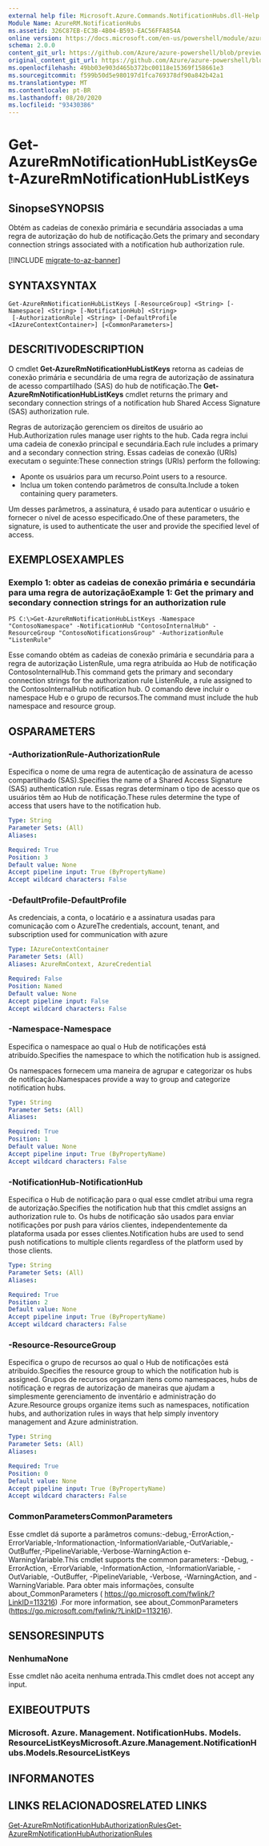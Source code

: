 ```yaml
---
external help file: Microsoft.Azure.Commands.NotificationHubs.dll-Help.xml
Module Name: AzureRM.NotificationHubs
ms.assetid: 326C87EB-EC3B-4B04-B593-EAC56FFA854A
online version: https://docs.microsoft.com/en-us/powershell/module/azurerm.notificationhubs/get-azurermnotificationhublistkeys
schema: 2.0.0
content_git_url: https://github.com/Azure/azure-powershell/blob/preview/src/ResourceManager/NotificationHubs/Commands.NotificationHubs/help/Get-AzureRmNotificationHubListKeys.md
original_content_git_url: https://github.com/Azure/azure-powershell/blob/preview/src/ResourceManager/NotificationHubs/Commands.NotificationHubs/help/Get-AzureRmNotificationHubListKeys.md
ms.openlocfilehash: 49bb03e903d465b372bc00118e15369f158661e3
ms.sourcegitcommit: f599b50d5e980197d1fca769378df90a842b42a1
ms.translationtype: MT
ms.contentlocale: pt-BR
ms.lasthandoff: 08/20/2020
ms.locfileid: "93430386"
---
```

# <span data-ttu-id="7275e-101">Get-AzureRmNotificationHubListKeys</span><span class="sxs-lookup"><span data-stu-id="7275e-101">Get-AzureRmNotificationHubListKeys</span></span>

## <span data-ttu-id="7275e-102">Sinopse</span><span class="sxs-lookup"><span data-stu-id="7275e-102">SYNOPSIS</span></span>
<span data-ttu-id="7275e-103">Obtém as cadeias de conexão primária e secundária associadas a uma regra de autorização do hub de notificação.</span><span class="sxs-lookup"><span data-stu-id="7275e-103">Gets the primary and secondary connection strings associated with a notification hub authorization rule.</span></span>

[!INCLUDE [migrate-to-az-banner](../../includes/migrate-to-az-banner.md)]

## <span data-ttu-id="7275e-104">SYNTAX</span><span class="sxs-lookup"><span data-stu-id="7275e-104">SYNTAX</span></span>

```
Get-AzureRmNotificationHubListKeys [-ResourceGroup] <String> [-Namespace] <String> [-NotificationHub] <String>
 [-AuthorizationRule] <String> [-DefaultProfile <IAzureContextContainer>] [<CommonParameters>]
```

## <span data-ttu-id="7275e-105">DESCRITIVO</span><span class="sxs-lookup"><span data-stu-id="7275e-105">DESCRIPTION</span></span>
<span data-ttu-id="7275e-106">O cmdlet **Get-AzureRmNotificationHubListKeys** retorna as cadeias de conexão primária e secundária de uma regra de autorização de assinatura de acesso compartilhado (SAS) do hub de notificação.</span><span class="sxs-lookup"><span data-stu-id="7275e-106">The **Get-AzureRmNotificationHubListKeys** cmdlet returns the primary and secondary connection strings of a notification hub Shared Access Signature (SAS) authorization rule.</span></span>

<span data-ttu-id="7275e-107">Regras de autorização gerenciem os direitos de usuário ao Hub.</span><span class="sxs-lookup"><span data-stu-id="7275e-107">Authorization rules manage user rights to the hub.</span></span>
<span data-ttu-id="7275e-108">Cada regra inclui uma cadeia de conexão principal e secundária.</span><span class="sxs-lookup"><span data-stu-id="7275e-108">Each rule includes a primary and a secondary connection string.</span></span>
<span data-ttu-id="7275e-109">Essas cadeias de conexão (URIs) executam o seguinte:</span><span class="sxs-lookup"><span data-stu-id="7275e-109">These connection strings (URIs) perform the following:</span></span>

- <span data-ttu-id="7275e-110">Aponte os usuários para um recurso.</span><span class="sxs-lookup"><span data-stu-id="7275e-110">Point users to a resource.</span></span>
- <span data-ttu-id="7275e-111">Inclua um token contendo parâmetros de consulta.</span><span class="sxs-lookup"><span data-stu-id="7275e-111">Include a token containing query parameters.</span></span>

<span data-ttu-id="7275e-112">Um desses parâmetros, a assinatura, é usado para autenticar o usuário e fornecer o nível de acesso especificado.</span><span class="sxs-lookup"><span data-stu-id="7275e-112">One of these parameters, the signature, is used to authenticate the user and provide the specified level of access.</span></span>

## <span data-ttu-id="7275e-113">EXEMPLOS</span><span class="sxs-lookup"><span data-stu-id="7275e-113">EXAMPLES</span></span>

### <span data-ttu-id="7275e-114">Exemplo 1: obter as cadeias de conexão primária e secundária para uma regra de autorização</span><span class="sxs-lookup"><span data-stu-id="7275e-114">Example 1: Get the primary and secondary connection strings for an authorization rule</span></span>
```
PS C:\>Get-AzureRmNotificationHubListKeys -Namespace "ContosoNamespace" -NotificationHub "ContosoInternalHub" -ResourceGroup "ContosoNotificationsGroup" -AuthorizationRule "ListenRule"
```

<span data-ttu-id="7275e-115">Esse comando obtém as cadeias de conexão primária e secundária para a regra de autorização ListenRule, uma regra atribuída ao Hub de notificação ContosoInternalHub.</span><span class="sxs-lookup"><span data-stu-id="7275e-115">This command gets the primary and secondary connection strings for the authorization rule ListenRule, a rule assigned to the ContosoInternalHub notification hub.</span></span>
<span data-ttu-id="7275e-116">O comando deve incluir o namespace Hub e o grupo de recursos.</span><span class="sxs-lookup"><span data-stu-id="7275e-116">The command must include the hub namespace and resource group.</span></span>

## <span data-ttu-id="7275e-117">OS</span><span class="sxs-lookup"><span data-stu-id="7275e-117">PARAMETERS</span></span>

### <span data-ttu-id="7275e-118">-AuthorizationRule</span><span class="sxs-lookup"><span data-stu-id="7275e-118">-AuthorizationRule</span></span>
<span data-ttu-id="7275e-119">Especifica o nome de uma regra de autenticação de assinatura de acesso compartilhado (SAS).</span><span class="sxs-lookup"><span data-stu-id="7275e-119">Specifies the name of a Shared Access Signature (SAS) authentication rule.</span></span>
<span data-ttu-id="7275e-120">Essas regras determinam o tipo de acesso que os usuários têm ao Hub de notificação.</span><span class="sxs-lookup"><span data-stu-id="7275e-120">These rules determine the type of access that users have to the notification hub.</span></span>

```yaml
Type: String
Parameter Sets: (All)
Aliases: 

Required: True
Position: 3
Default value: None
Accept pipeline input: True (ByPropertyName)
Accept wildcard characters: False
```

### <span data-ttu-id="7275e-121">-DefaultProfile</span><span class="sxs-lookup"><span data-stu-id="7275e-121">-DefaultProfile</span></span>
<span data-ttu-id="7275e-122">As credenciais, a conta, o locatário e a assinatura usadas para comunicação com o Azure</span><span class="sxs-lookup"><span data-stu-id="7275e-122">The credentials, account, tenant, and subscription used for communication with azure</span></span>

```yaml
Type: IAzureContextContainer
Parameter Sets: (All)
Aliases: AzureRmContext, AzureCredential

Required: False
Position: Named
Default value: None
Accept pipeline input: False
Accept wildcard characters: False
```

### <span data-ttu-id="7275e-123">-Namespace</span><span class="sxs-lookup"><span data-stu-id="7275e-123">-Namespace</span></span>
<span data-ttu-id="7275e-124">Especifica o namespace ao qual o Hub de notificações está atribuído.</span><span class="sxs-lookup"><span data-stu-id="7275e-124">Specifies the namespace to which the notification hub is assigned.</span></span>

<span data-ttu-id="7275e-125">Os namespaces fornecem uma maneira de agrupar e categorizar os hubs de notificação.</span><span class="sxs-lookup"><span data-stu-id="7275e-125">Namespaces provide a way to group and categorize notification hubs.</span></span>

```yaml
Type: String
Parameter Sets: (All)
Aliases: 

Required: True
Position: 1
Default value: None
Accept pipeline input: True (ByPropertyName)
Accept wildcard characters: False
```

### <span data-ttu-id="7275e-126">-NotificationHub</span><span class="sxs-lookup"><span data-stu-id="7275e-126">-NotificationHub</span></span>
<span data-ttu-id="7275e-127">Especifica o Hub de notificação para o qual esse cmdlet atribui uma regra de autorização.</span><span class="sxs-lookup"><span data-stu-id="7275e-127">Specifies the notification hub that this cmdlet assigns an authorization rule to.</span></span>
<span data-ttu-id="7275e-128">Os hubs de notificação são usados para enviar notificações por push para vários clientes, independentemente da plataforma usada por esses clientes.</span><span class="sxs-lookup"><span data-stu-id="7275e-128">Notification hubs are used to send push notifications to multiple clients regardless of the platform used by those clients.</span></span>

```yaml
Type: String
Parameter Sets: (All)
Aliases: 

Required: True
Position: 2
Default value: None
Accept pipeline input: True (ByPropertyName)
Accept wildcard characters: False
```

### <span data-ttu-id="7275e-129">-Resource</span><span class="sxs-lookup"><span data-stu-id="7275e-129">-ResourceGroup</span></span>
<span data-ttu-id="7275e-130">Especifica o grupo de recursos ao qual o Hub de notificações está atribuído.</span><span class="sxs-lookup"><span data-stu-id="7275e-130">Specifies the resource group to which the notification hub is assigned.</span></span>
<span data-ttu-id="7275e-131">Grupos de recursos organizam itens como namespaces, hubs de notificação e regras de autorização de maneiras que ajudam a simplesmente gerenciamento de inventário e administração do Azure.</span><span class="sxs-lookup"><span data-stu-id="7275e-131">Resource groups organize items such as namespaces, notification hubs, and authorization rules in ways that help simply inventory management and Azure administration.</span></span>

```yaml
Type: String
Parameter Sets: (All)
Aliases: 

Required: True
Position: 0
Default value: None
Accept pipeline input: True (ByPropertyName)
Accept wildcard characters: False
```

### <span data-ttu-id="7275e-132">CommonParameters</span><span class="sxs-lookup"><span data-stu-id="7275e-132">CommonParameters</span></span>
<span data-ttu-id="7275e-133">Esse cmdlet dá suporte a parâmetros comuns:-debug,-ErrorAction,-ErrorVariable,-Informationaction,-InformationVariable,-OutVariable,-OutBuffer,-PipelineVariable,-Verbose-WarningAction e-WarningVariable.</span><span class="sxs-lookup"><span data-stu-id="7275e-133">This cmdlet supports the common parameters: -Debug, -ErrorAction, -ErrorVariable, -InformationAction, -InformationVariable, -OutVariable, -OutBuffer, -PipelineVariable, -Verbose, -WarningAction, and -WarningVariable.</span></span> <span data-ttu-id="7275e-134">Para obter mais informações, consulte about_CommonParameters ( https://go.microsoft.com/fwlink/?LinkID=113216) .</span><span class="sxs-lookup"><span data-stu-id="7275e-134">For more information, see about_CommonParameters (https://go.microsoft.com/fwlink/?LinkID=113216).</span></span>

## <span data-ttu-id="7275e-135">SENSORES</span><span class="sxs-lookup"><span data-stu-id="7275e-135">INPUTS</span></span>

### <span data-ttu-id="7275e-136">Nenhuma</span><span class="sxs-lookup"><span data-stu-id="7275e-136">None</span></span>
<span data-ttu-id="7275e-137">Esse cmdlet não aceita nenhuma entrada.</span><span class="sxs-lookup"><span data-stu-id="7275e-137">This cmdlet does not accept any input.</span></span>

## <span data-ttu-id="7275e-138">EXIBE</span><span class="sxs-lookup"><span data-stu-id="7275e-138">OUTPUTS</span></span>

### <span data-ttu-id="7275e-139">Microsoft. Azure. Management. NotificationHubs. Models. ResourceListKeys</span><span class="sxs-lookup"><span data-stu-id="7275e-139">Microsoft.Azure.Management.NotificationHubs.Models.ResourceListKeys</span></span>

## <span data-ttu-id="7275e-140">INFORMA</span><span class="sxs-lookup"><span data-stu-id="7275e-140">NOTES</span></span>

## <span data-ttu-id="7275e-141">LINKS RELACIONADOS</span><span class="sxs-lookup"><span data-stu-id="7275e-141">RELATED LINKS</span></span>

[<span data-ttu-id="7275e-142">Get-AzureRmNotificationHubAuthorizationRules</span><span class="sxs-lookup"><span data-stu-id="7275e-142">Get-AzureRmNotificationHubAuthorizationRules</span></span>](./Get-AzureRmNotificationHubAuthorizationRules.md)


